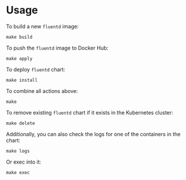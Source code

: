 # Usage

To build a new `fluentd` image:

    make build

To push the `fluentd` image to Docker Hub:

    make apply

To deploy `fluentd` chart:

    make install

To combine all actions above:

    make

To remove existing `fluentd` chart if it exists in the Kubernetes cluster:

    make delete

Additionally, you can also check the logs for one of the containers in the chart:

    make logs

Or exec into it:

    make exec
